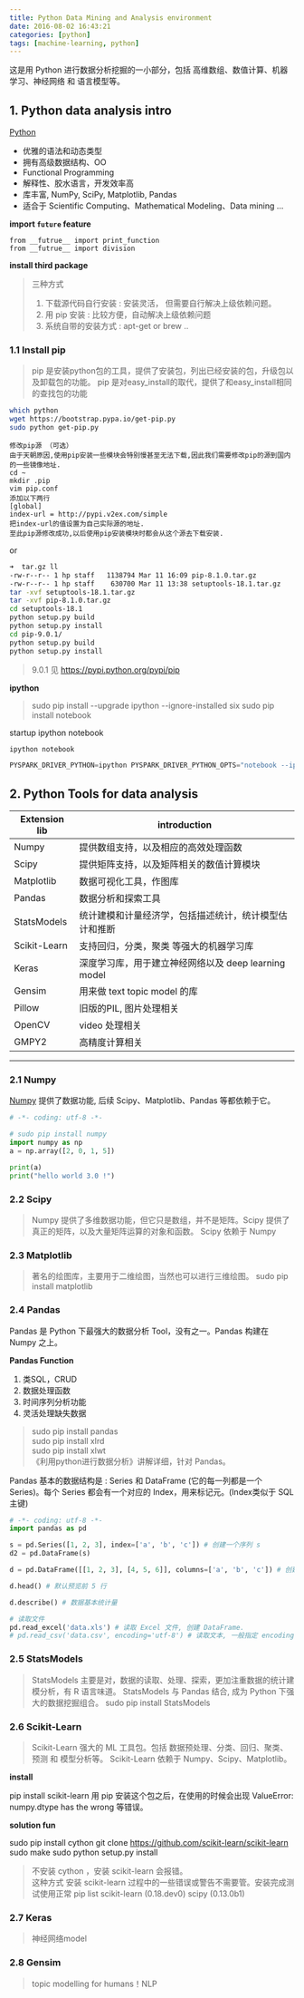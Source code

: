 ```yaml
---
title: Python Data Mining and Analysis environment
date: 2016-08-02 16:43:21
categories: [python]
tags: [machine-learning, python]
---
```


这是用 Python 进行数据分析挖掘的一小部分，包括 高维数组、数值计算、机器学习、神经网络 和 语言模型等。

<!--more-->

## 1. Python data analysis intro

[Python](http://www.python.org)

- 优雅的语法和动态类型
- 拥有高级数据结构、OO
- Functional Programming
- 解释性、胶水语言，开发效率高
- 库丰富, NumPy, SciPy, Matplotlib, Pandas
- 适合于 Scientific Computing、Mathematical Modeling、Data mining ...

**import `future` feature**

```
from __futrue__ import print_function
from __futrue__ import division
```

**install third package**

> 三种方式  
> 1. 下载源代码自行安装 : 安装灵活， 但需要自行解决上级依赖问题。  
> 2. 用 pip 安装 : 比较方便，自动解决上级依赖问题  
> 3. 系统自带的安装方式 : apt-get or brew ..

### 1.1 Install pip

> pip 是安装python包的工具，提供了安装包，列出已经安装的包，升级包以及卸载包的功能。
> pip 是对easy_install的取代，提供了和easy_install相同的查找包的功能

```bash
which python
wget https://bootstrap.pypa.io/get-pip.py
sudo python get-pip.py
```

```
修改pip源 （可选）
由于天朝原因,使用pip安装一些模块会特别慢甚至无法下载,因此我们需要修改pip的源到国内的一些镜像地址.
cd ~
mkdir .pip
vim pip.conf
添加以下两行
[global]
index-url = http://pypi.v2ex.com/simple
把index-url的值设置为自己实际源的地址.
至此pip源修改成功,以后使用pip安装模块时都会从这个源去下载安装.
```

or

```bash
➜  tar.gz ll
-rw-r--r-- 1 hp staff   1138794 Mar 11 16:09 pip-8.1.0.tar.gz
-rw-r--r-- 1 hp staff    630700 Mar 11 13:38 setuptools-18.1.tar.gz
tar -xvf setuptools-18.1.tar.gz
tar -xvf pip-8.1.0.tar.gz
cd setuptools-18.1
python setup.py build
python setup.py install
cd pip-9.0.1/
python setup.py build
python setup.py install
```

> 9.0.1 见 https://pypi.python.org/pypi/pip

**ipython**

> sudo pip install --upgrade ipython --ignore-installed six
> sudo pip install notebook

startup ipython notebook

```python
ipython notebook
```

```python
PYSPARK_DRIVER_PYTHON=ipython PYSPARK_DRIVER_PYTHON_OPTS="notebook --ip=192.168.140.159" $SPARK_HOME/bin/pyspark
```

## 2. Python Tools for data analysis

Extension lib | introduction
------- | -------
Numpy | 提供数组支持，以及相应的高效处理函数
Scipy | 提供矩阵支持，以及矩阵相关的数值计算模块
Matplotlib | 数据可视化工具，作图库
Pandas | 数据分析和探索工具
StatsModels | 统计建模和计量经济学，包括描述统计，统计模型估计和推断
Scikit-Learn | 支持回归，分类，聚类 等强大的机器学习库
Keras | 深度学习库，用于建立神经网络以及 deep learning model
Gensim | 用来做 text topic model 的库
Pillow | 旧版的PIL, 图片处理相关
OpenCV | video 处理相关
GMPY2 | 高精度计算相关

***

### 2.1 Numpy

[Numpy](www.numpy.prg) 提供了数据功能, 后续 Scipy、Matplotlib、Pandas 等都依赖于它。    

```python
# -*- coding: utf-8 -*-

# sudo pip install numpy
import numpy as np
a = np.array([2, 0, 1, 5])

print(a)
print("hello world 3.0 !")
```

### 2.2 Scipy

> Numpy 提供了多维数据功能，但它只是数组，并不是矩阵。Scipy 提供了真正的矩阵，以及大量矩阵运算的对象和函数。
> Scipy 依赖于 Numpy

### 2.3 Matplotlib
 
> 著名的绘图库，主要用于二维绘图，当然也可以进行三维绘图。
> sudo pip install matplotlib 

### 2.4 Pandas

Pandas 是 Python 下最强大的数据分析 Tool，没有之一。Pandas 构建在 Numpy 之上。  

**Pandas Function**

1. 类SQL，CRUD
2. 数据处理函数
3. 时间序列分析功能
4. 灵活处理缺失数据

> sudo pip install pandas  
> sudo pip install xlrd  
> sudo pip install xlwt   
> 《利用python进行数据分析》讲解详细，针对 Pandas。  

Pandas 基本的数据结构是 : Series 和 DataFrame (它的每一列都是一个Series)。每个 Series 都会有一个对应的 Index，用来标记元。(Index类似于 SQL 主键)

```python
# -*- coding: utf-8 -*-
import pandas as pd

s = pd.Series([1, 2, 3], index=['a', 'b', 'c']) # 创建一个序列 s
d2 = pd.DataFrame(s)

d = pd.DataFrame([[1, 2, 3], [4, 5, 6]], columns=['a', 'b', 'c']) # 创建一个 table

d.head() # 默认预览前 5 行

d.describe() # 数据基本统计量

# 读取文件
pd.read_excel('data.xls') # 读取 Excel 文件, 创建 DataFrame.
# pd.read_csv('data.csv', encoding='utf-8') # 读取文本, 一般指定 encoding
```

### 2.5 StatsModels

> StatsModels 主要是对，数据的读取、处理、探索，更加注重数据的统计建模分析，有 R 语言味道。
> StatsModels 与 Pandas 结合, 成为 Python 下强大的数据挖掘组合。
> sudo pip install StatsModels

### 2.6 Scikit-Learn

> Scikit-Learn 强大的 ML 工具包。包括 数据预处理、分类、回归、聚类、预测 和 模型分析等。
> Scikit-Learn 依赖于 Numpy、Scipy、Matplotlib。

**install**

pip install scikit-learn 用 pip 安装这个包之后，在使用的时候会出现 ValueError: numpy.dtype has the wrong 等错误。

**solution fun**

sudo pip install cython
git clone https://github.com/scikit-learn/scikit-learn
sudo make
sudo python setup.py install

> 不安装 cython ，安装 scikit-learn 会报错。  
> 这种方式 安装 scikit-learn 过程中的一些错误或警告不需要管。安装完成测试使用正常
> pip list
> scikit-learn (0.18.dev0)
> scipy (0.13.0b1)

### 2.7 Keras

> 神经网络model

### 2.8 Gensim

> topic modelling for humans！NLP

